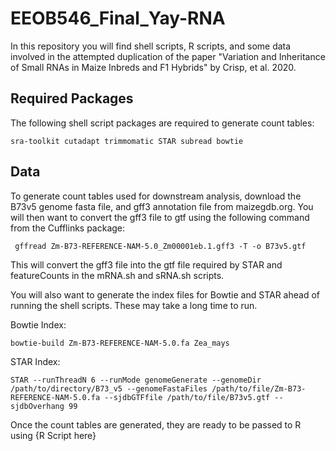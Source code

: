 # EEOB546_Final_Yay-RNA

In this repository you will find shell scripts, R scripts, and some data involved in the attempted duplication of the paper "Variation and Inheritance of Small RNAs in Maize
Inbreds and F1 Hybrids" by Crisp, et al. 2020. 

## Required Packages
The following shell script packages are required to generate count tables:

`sra-toolkit
cutadapt
trimmomatic
STAR
subread
bowtie`

## Data 
To generate count tables used for downstream analysis, download the B73v5 genome fasta file, and gff3 annotation file from maizegdb.org. 
You will then want to convert the gff3 file to gtf using the following command from the Cufflinks package:

` gffread Zm-B73-REFERENCE-NAM-5.0_Zm00001eb.1.gff3 -T -o B73v5.gtf` 

This will convert the gff3 file into the gtf file required by STAR and featureCounts in the mRNA.sh and sRNA.sh scripts.

You will also want to generate the index files for Bowtie and STAR ahead of running the shell scripts.
These may take a long time to run.

Bowtie Index:

`bowtie-build Zm-B73-REFERENCE-NAM-5.0.fa Zea_mays`

STAR Index:

`STAR --runThreadN 6 --runMode genomeGenerate --genomeDir /path/to/directory/B73_v5 --genomeFastaFiles /path/to/file/Zm-B73-REFERENCE-NAM-5.0.fa --sjdbGTFfile /path/to/file/B73v5.gtf --sjdbOverhang 99`

Once the count tables are generated, they are ready to be passed to R using {R Script here}
